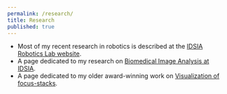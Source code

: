 ```yaml
---
permalink: /research/
title: Research
published: true
---
```


- Most of my recent research in robotics is described at the [IDSIA Robotics Lab website](https://idsia-robotics.github.io).
- A page dedicated to my research on [Biomedical Image Analysis at IDSIA](/research/biomedical_image_analysis/).
- A page dedicated to my older award-winning work on [Visualization of focus-stacks](/research/zstackvis/).